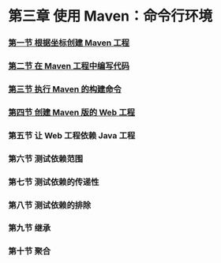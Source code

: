 # 第三章 使用 Maven：命令行环境

### [第一节 根据坐标创建 Maven 工程](第三章使用Maven：命令行环境/第一节%20根据坐标创建%20Maven%20工程.md)

### [第二节 在 Maven 工程中编写代码](第三章使用Maven：命令行环境/第二节%20在%20Maven%20工程中编写代码.md)

### [第三节 执行 Maven 的构建命令](第三章使用Maven：命令行环境/第三节%20执行%20Maven%20的构建命令.md)

### [第四节 创建 Maven 版的 Web 工程](第三章使用Maven：命令行环境/第四节%20创建%20Maven%20版的%20Web%20工程.md)

### 第五节 让 Web 工程依赖 Java 工程

### 第六节 测试依赖范围

### 第七节 测试依赖的传递性

### 第八节 测试依赖的排除

### 第九节 继承

### 第十节 聚合